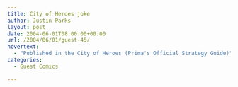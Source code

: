 ```yaml
---
title: City of Heroes joke
author: Justin Parks
layout: post
date: 2004-06-01T08:00:00+00:00
url: /2004/06/01/guest-45/
hovertext:
  - "Published in the City of Heroes (Prima's Official Strategy Guide)"
categories:
  - Guest Comics

---
```

